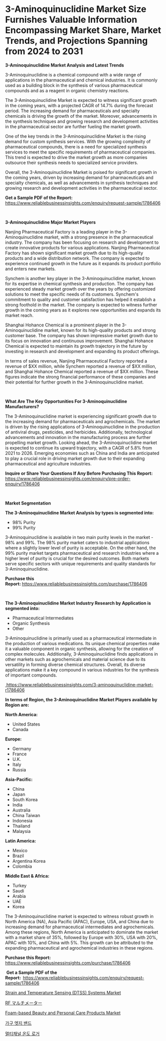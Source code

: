 <p><h1>3-Aminoquinuclidine Market Size Furnishes Valuable Information Encompassing Market Share, Market Trends, and Projections Spanning from 2024 to 2031</h1></p><p><strong>3-Aminoquinuclidine Market Analysis and Latest Trends</strong></p>
<p><p>3-Aminoquinuclidine is a chemical compound with a wide range of applications in the pharmaceutical and chemical industries. It is commonly used as a building block in the synthesis of various pharmaceutical compounds and as a reagent in organic chemistry reactions.</p><p>The 3-Aminoquinuclidine Market is expected to witness significant growth in the coming years, with a projected CAGR of 14.7% during the forecast period. The increasing demand for pharmaceuticals and specialty chemicals is driving the growth of the market. Moreover, advancements in the synthesis techniques and growing research and development activities in the pharmaceutical sector are further fueling the market growth.</p><p>One of the key trends in the 3-Aminoquinuclidine Market is the rising demand for custom synthesis services. With the growing complexity of pharmaceutical compounds, there is a need for specialized synthesis services to meet the specific requirements of pharmaceutical companies. This trend is expected to drive the market growth as more companies outsource their synthesis needs to specialized service providers.</p><p>Overall, the 3-Aminoquinuclidine Market is poised for significant growth in the coming years, driven by increasing demand for pharmaceuticals and specialty chemicals, as well as advancements in synthesis techniques and growing research and development activities in the pharmaceutical sector.</p></p>
<p><strong>Get a Sample PDF of the Report:&nbsp;</strong> <a href="https://www.reliablebusinessinsights.com/enquiry/request-sample/1786406">https://www.reliablebusinessinsights.com/enquiry/request-sample/1786406</a></p>
<p>&nbsp;</p>
<p><strong>3-Aminoquinuclidine Major Market Players</strong></p>
<p><p>Nanjing Pharmaceutical Factory is a leading player in the 3-Aminoquinuclidine market, with a strong presence in the pharmaceutical industry. The company has been focusing on research and development to create innovative products for various applications. Nanjing Pharmaceutical Factory has shown significant market growth due to its high-quality products and a wide distribution network. The company is expected to experience continued growth in the future as it expands its product portfolio and enters new markets.</p><p>Synchem is another key player in the 3-Aminoquinuclidine market, known for its expertise in chemical synthesis and production. The company has experienced steady market growth over the years by offering customized solutions to meet the specific needs of its customers. Synchem's commitment to quality and customer satisfaction has helped it establish a strong foothold in the market. The company is expected to witness further growth in the coming years as it explores new opportunities and expands its market reach.</p><p>Shanghai Hohance Chemical is a prominent player in the 3-Aminoquinuclidine market, known for its high-quality products and strong customer base. The company has shown impressive market growth due to its focus on innovation and continuous improvement. Shanghai Hohance Chemical is expected to maintain its growth trajectory in the future by investing in research and development and expanding its product offerings.</p><p>In terms of sales revenue, Nanjing Pharmaceutical Factory reported a revenue of $XX million, while Synchem reported a revenue of $XX million, and Shanghai Hohance Chemical reported a revenue of $XX million. These figures indicate the strong financial performance of these companies and their potential for further growth in the 3-Aminoquinuclidine market.</p></p>
<p>&nbsp;</p>
<p><strong>What Are The Key Opportunities For 3-Aminoquinuclidine Manufacturers?</strong></p>
<p><p>The 3-Aminoquinuclidine market is experiencing significant growth due to the increasing demand for pharmaceuticals and agrochemicals. The market is driven by the rising applications of 3-Aminoquinuclidine in the production of antiviral drugs, pesticides, and herbicides. Additionally, technological advancements and innovation in the manufacturing process are further propelling market growth. Looking ahead, the 3-Aminoquinuclidine market is expected to continue its upward trajectory, with a CAGR of 5.8% from 2021 to 2026. Emerging economies such as China and India are anticipated to play a crucial role in driving market growth due to their expanding pharmaceutical and agriculture industries.</p></p>
<p><strong>Inquire or Share Your Questions If Any Before Purchasing This Report:</strong> <a href="https://www.reliablebusinessinsights.com/enquiry/pre-order-enquiry/1786406">https://www.reliablebusinessinsights.com/enquiry/pre-order-enquiry/1786406</a></p>
<p>&nbsp;</p>
<p><strong>Market Segmentation</strong></p>
<p><strong>The 3-Aminoquinuclidine Market Analysis by types is segmented into:</strong></p>
<p><ul><li>98% Purity</li><li>99% Purity</li></ul></p>
<p><p>3-Aminoquinuclidine is available in two main purity levels in the market - 98% and 99%. The 98% purity market caters to industrial applications where a slightly lower level of purity is acceptable. On the other hand, the 99% purity market targets pharmaceutical and research industries where a higher level of purity is crucial for the desired outcomes. Both markets serve specific sectors with unique requirements and quality standards for 3-Aminoquinuclidine.</p></p>
<p><strong>Purchase this Report:&nbsp;</strong><a href="https://www.reliablebusinessinsights.com/purchase/1786406">https://www.reliablebusinessinsights.com/purchase/1786406</a></p>
<p>&nbsp;</p>
<p><strong>The 3-Aminoquinuclidine Market Industry Research by Application is segmented into:</strong></p>
<p><ul><li>Pharmaceutical Intermediates</li><li>Organic Synthesis</li><li>Other</li></ul></p>
<p><p>3-Aminoquinuclidine is primarily used as a pharmaceutical intermediate in the production of various medications. Its unique chemical properties make it a valuable component in organic synthesis, allowing for the creation of complex molecules. Additionally, 3-Aminoquinuclidine finds applications in other markets such as agrochemicals and material science due to its versatility in forming diverse chemical structures. Overall, its diverse applications make it a key compound in various industries for the synthesis of important compounds.</p></p>
<p><a href="https://www.reliablebusinessinsights.com/3-aminoquinuclidine-market-r1786406">&nbsp;https://www.reliablebusinessinsights.com/3-aminoquinuclidine-market-r1786406</a></p>
<p><strong>In terms of Region, the 3-Aminoquinuclidine Market Players available by Region are:</strong></p>
<p>
    <p> <strong> North America: </strong>
        <ul>
            <li>United States</li>
            <li>Canada</li>
        </ul>
        </p> 
    <p> <strong> Europe: </strong>
        <ul>
            <li>Germany</li>
            <li>France</li>
            <li>U.K.</li>
            <li>Italy</li>
            <li>Russia</li>
        </ul>
        </p> 
    <p> <strong> Asia-Pacific: </strong>
        <ul>
            <li>China</li>
            <li>Japan</li>
            <li>South Korea</li>
            <li>India</li>
            <li>Australia</li>
            <li>China Taiwan</li>
            <li>Indonesia</li>
            <li>Thailand</li>
            <li>Malaysia</li>
        </ul>
        </p> 
    <p> <strong> Latin America: </strong>
        <ul>
            <li>Mexico</li>
            <li>Brazil</li>
            <li>Argentina Korea</li>
            <li>Colombia</li>
        </ul>
        </p> 
    <p> <strong> Middle East & Africa: </strong>
        <ul>
            <li>Turkey</li>
            <li>Saudi</li>
            <li>Arabia</li>
            <li>UAE</li>
            <li>Korea</li>
        </ul>
    </p>
    </p>
<p><p>The 3-Aminoquinuclidine market is expected to witness robust growth in North America (NA), Asia Pacific (APAC), Europe, USA, and China due to increasing demand for pharmaceutical intermediates and agrochemicals. Among these regions, North America is anticipated to dominate the market with a market share of 35%, followed by Europe with 30%, USA with 20%, APAC with 10%, and China with 5%. This growth can be attributed to the expanding pharmaceutical and agrochemical industries in these regions.</p></p>
<p><strong>Purchase this Report: </strong><a href="https://www.reliablebusinessinsights.com/purchase/1786406">https://www.reliablebusinessinsights.com/purchase/1786406</a></p>
<p>&nbsp;<strong>Get a Sample PDF of the Report:&nbsp;&nbsp;</strong><a href="https://www.reliablebusinessinsights.com/enquiry/request-sample/1786406">https://www.reliablebusinessinsights.com/enquiry/request-sample/1786406</a></p>
<p><strong></strong></p>
<p><p><a href="https://issuu.com/reportprime-2/docs/strain-and-temperature-sensing-dtss-systems-market">Strain and Temperature Sensing (DTSS) Systems Market</a></p><p><a href="https://github.com/LuzHills1972/Market-Research-Report-List-1/blob/main/5815261105436.md">RF マルチメーター</a></p><p><a href="https://github.com/jodemen/Market-Research-Report-List-3/blob/main/foam-based-beauty-and-personal-care-products-market.md">Foam-based Beauty and Personal Care Products Market</a></p><p><a href="https://medium.com/@moulafa/%EA%B0%80%EA%B5%AC-%EC%97%A3%EC%A7%80%EB%B0%B4%EB%93%9C-%EC%8B%9C%EC%9E%A5-%EB%B6%84%EC%84%9D-%EA%B8%80%EB%A1%9C%EB%B2%8C-%EC%82%B0%EC%97%85-%EC%A0%84%EB%A7%9D-%EB%B0%8F-%EC%98%88%EC%B8%A1-2024%EB%85%84%EB%B6%80%ED%84%B0-2031%EB%85%84%EA%B9%8C%EC%A7%80-f5baddbed0af">가구 엣지 밴드</a></p><p><a href="https://github.com/khairinauzunul/Market-Research-Report-List-1/blob/main/646754699172.md">멀티채널 온도 로거</a></p></p>
